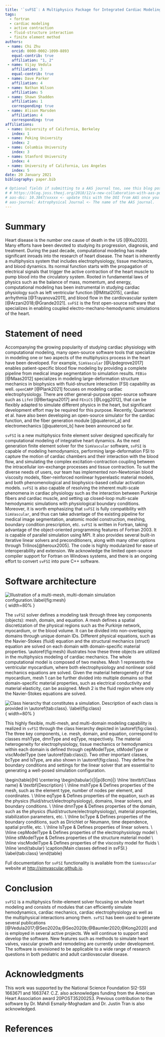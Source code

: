 ```yaml
---
title: '`svFSI`: A Multiphysics Package for Integrated Cardiac Modeling'
tags:
  - fortran
  - cardiac modeling
  - active contraction
  - fluid-structure interaction
  - finite element method
authors:
 - name: Chi Zhu
   orcid: 0000-0002-1099-8893
   equal-contrib: true
   affiliation: "1, 2"
 - name: Vijay Vedula
   affiliation: 3
   equal-contrib: true
 - name: Dave Parker
   affiliation: 4
 - name: Nathan Wilson
   affiliation: 5
 - name: Shawn Shadden
   affiliation: 1
   corresponding: true
 - name: Alison Marsden
   affiliation: 4
   corresponding: true
affiliations:
 - name: University of California, Berkeley
   index: 1
 - name: Peking University
   index: 2
 - name: Columbia University
   index: 3
 - name: Stanford University
   index: 4
 - name: University of California, Los Angeles
   index: 5
date: 20 January 2021
bibliography: paper.bib

# Optional fields if submitting to a AAS journal too, see this blog post:
# # https://blog.joss.theoj.org/2018/12/a-new-collaboration-with-aas-publishing
# aas-doi: 10.3847/xxxxx <- update this with the DOI from AAS once you know it.
# aas-journal: Astrophysical Journal <- The name of the AAS journal.
---
```


# Summary

Heart disease is the number one cause of death in the US [@Xu2020]. Many efforts have been devoted to studying its progression, diagnosis, and treatment. During the past decade, computational modeling has made significant inroads into the research of heart disease. The heart is inherently a multiphysics system that includes electrophysiology, tissue mechanics, and blood dynamics. Its normal function starts with the propagation of electrical signals that trigger the active contraction of the heart muscle to pump blood into the circulatory system. Rooted in fundamental laws of physics such as the balance of mass, momentum, and energy, computational modeling has been instrumental in studying cardiac physiology such as left ventricular function [@Mittal2015], cardiac arrhythmia [@Trayanova2011], and blood flow in the cardiovascular system [@Arzani2018;@Grande2021]. `svFSI` is the first open-source software that specializes in enabling coupled electro-mechano-hemodynamic simulations of the heart.

# Statement of need

Accompanying the growing popularity of studying cardiac physiology with computational modeling, many open-source software tools that specialize in modeling one or two aspects of the multiphysics process in the heart have been developed. For example, `SimVascular` [@Updegrove2017] enables patient-specific blood flow modeling by providing a complete pipeline from medical image segmentation to simulation results. `FEBio` [@Maas2012] specializes in modeling large-deformation structure mechanics in biophysics with fluid-structure interaction (FSI) capability as well. `openCARP` [@Plank2021] focuses on modeling cardiac electrophysiology. There are other general-purpose open-source software such as `LifeV` [@Bertagna2017] and `FEniCS` [@Logg2012], that can be flexibly adapted to simulate different physics in the heart, but significant development effort may be required for this purpose. Recently, Quarteroni et al. have also been developing an open-source simulator for the cardiac function, and the fiber generation module [@quateroni_a] and electromechanics [@quateroni_b] have been announced so far.

`svFSI` is a new multiphysics finite element solver designed specifically for computational modeling of integrative heart dynamics. As the next generation finite element solver for the `SimVascular` software, `svFSI` is capable of modeling hemodynamics, performing large-deformation FSI to capture the motion of cardiac chambers and their interaction with the blood flow, and simulating the complex excitation-contraction coupling between the intracellular ion-exchange processes and tissue contraction. To suit the diverse needs of users, our team has implemented non-Newtonian blood viscosity models, fiber-reinforced nonlinear hyperelastic material models, and both phenomenological and biophysics-based cellular activation models. `svFSI` is also capable of resolving the inherent multi-scale phenomena in cardiac physiology such as the interaction between Purkinje fibers and cardiac muscle, and setting up closed-loop multi-scale hemodynamic simulations with physiological boundary conditions. Moreover, it is worth emphasizing that `svFSI` is fully compatibility with `SimVascular`, and thus can take advantage of the existing pipeline for medical image segmentation, anatomic model construction, meshing, boundary condition prescription, etc. `svFSI` is written in Fortran, taking advantage of the object-oriented programming features of Fortran 2003. It is capable of parallel simulation using MPI. It also provides several built-in iterative linear solvers and preconditioners, along with many other options through Trilinos[@heroux2005]. The code is highly modularized for ease of interoperability and extension. We acknowledge the limited open-source compiler support for Fortran on Windows systems, and there is an ongoing effort to convert `svFSI` into pure C++ software.

# Software architecture

![Illustration of a multi-mesh, multi-domain simulation configuration.\label{fig:mesh}](Mesh.png){ width=80% }

The `svFSI` solver defines a modeling task through three key components (objects): mesh, domain, and equation. A mesh defines a spatial discretization of the physical regions such as the Purkinje network, myocardium, or the blood volume. It can be divided into non-overlapping domains through unique domain IDs. Different physical equations, such as the Navier-Stokes (fluid) equation and the structural mechanics (struct) equation are solved on each domain with domain-specific material properties. \autoref{fig:mesh} illustrates how these three objects are utilized in the multiphysics modeling of cardiac mechanics. The whole computational model is composed of two meshes. Mesh 1 represents the ventricular myocardium, where both electrophysiology and nonlinear solid mechanics equations are solved. Given the material heterogeneity of the myocardium, mesh 1 can be further divided into multiple domains so that domain-specific material properties, such as electrical conductivity and material elasticity, can be assigned. Mesh 2 is the fluid region where only the Navier-Stokes equations are solved.

![Class hierarchy that constitutes a simulation. Description of each class is provided in \autoref{tab:class}. \label{fig:class}](Class.png){ width=80% }

This highly flexible, multi-mesh, and multi-domain modeling capability is realized in `svFSI` through the class hierarchy depicted in \autoref{fig:class}. The three key components, i.e. mesh, domain, and equation, correspond to classes mshType, dmnType and eqType, respectively. The material heterogeneity for electrophysiology, tissue mechanics or hemodynamics within each domain is defined through cepModelType, stModelType or viscModelType (see \autoref{tab:class}). Two other important classes, bcType and lsType, are also shown in \autoref{fig:class}. They define the boundary conditions and settings for the linear solver that are essential to generating a well-posed simulation configuration.

\begin{table}[H]
  \centering
  \begin{tabular}{|l|p{8cm}|}
  \hline
   \textbf{Class name} &  \textbf{Description}  \\ \hline
   mshType       &  Defines properties of the mesh, such as the element type, number of nodes per element, and coordinates. \\ \hline
   eqType        &  Defines properties of the equation, such as the physics (fluid/struct/electrophysiology), domains, linear solvers, and boundary conditions. \\ \hline
   dmnType       &  Defines properties of the domain, such as the physics (fluid/structure/electrophysiology), material properties, stabilization parameters, etc. \\ \hline
   bcType        &  Defines properties of the boundary conditions, such as Dirichlet or Neumann, time dependence, spatial profile, etc. \\ \hline
   lsType        &  Defines properties of linear solvers. \\ \hline
   cepModelType  &  Defines properties of the electrophysiology model \\ \hline
   stModelType   &  Defines properties of the structure material model \\ \hline
   viscModelType &  Defines properties of the viscosity model for fluids \\ \hline
  \end{tabular}
  \caption{Main classes defined in svFSI.}
  \label{tab:class}
\end{table}

Full documentation for `svFSI` functionality is available from the `SimVascular` website at http://simvascular.github.io.

# Conclusion
`svFSI` is a multiphysics finite-element solver focusing on whole heart modeling and consists of modules that can efficiently simulate hemodynamics, cardiac mechanics, cardiac electrophysiology as well as the multiphysical interactions among them. `svFSI` has been used to generate several publications [@Vedula2017;@Seo2020a;@Seo2020b;@Baumler2020;@Kong2020] and is employed in several active projects. We will continue to support and develop the software. New features such as methods to simulate heart valves, vascular growth and remodeling are currently under development. The software is envisioned to be applicable to a wide range of research questions in both pediatric and adult cardiovascular disease. 

# Acknowledgments

This work was supported by the National Science Foundation SI2-SSI 1663671 and 1663747. C.Z. also acknowledges funding from the American Heart Association award 20POST35200253. Previous contribution to the software by Dr. Mahdi Esmaily-Moghadam and Dr. Justin Tran is also acknowledged.

# References
